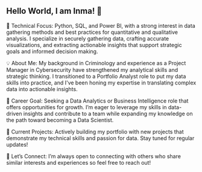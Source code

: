 ## Hello World, I am Inma! 👋

💬 Technical Focus: Python, SQL, and Power BI, with a strong interest in data gathering methods and best practices for quantitative and qualitative analysis. I specialize in securely gathering data, crafting accurate visualizations, and extracting actionable insights that support strategic goals and informed decision making.

💡 About Me: My background in Criminology and experience as a Project Manager in Cybersecurity have strengthened my analytical skills and strategic thinking. I transitioned to a Portfolio Analyst role to put my data skills into practice, and I've been honing my expertise in translating complex data into actionable insights.

🎯 Career Goal: Seeking a Data Analytics or Business Intelligence role that offers opportunities for growth. I’m eager to leverage my skills in data-driven insights and contribute to a team while expanding my knowledge on the path toward becoming a Data Scientist.

🔭 Current Projects: Actively building my portfolio with new projects that demonstrate my technical skills and passion for data. Stay tuned for regular updates!

📧 Let’s Connect:  I’m always open to connecting with others who share similar interests and experiences so feel free to reach out!

